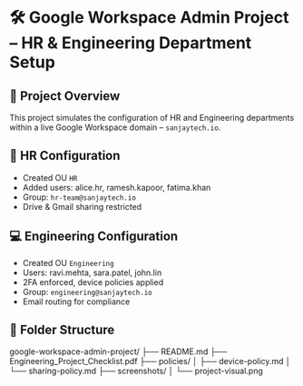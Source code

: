 # 🛠️ Google Workspace Admin Project – HR & Engineering Department Setup

## 📌 Project Overview
This project simulates the configuration of HR and Engineering departments within a live Google Workspace domain – `sanjaytech.io`.

## 🧾 HR Configuration
- Created OU `HR`
- Added users: alice.hr, ramesh.kapoor, fatima.khan
- Group: `hr-team@sanjaytech.io`
- Drive & Gmail sharing restricted

## 💻 Engineering Configuration
- Created OU `Engineering`
- Users: ravi.mehta, sara.patel, john.lin
- 2FA enforced, device policies applied
- Group: `engineering@sanjaytech.io`
- Email routing for compliance

## 📁 Folder Structure


google-workspace-admin-project/
├── README.md
├── Engineering_Project_Checklist.pdf
├── policies/
│   ├── device-policy.md
│   └── sharing-policy.md
├── screenshots/
│   └── project-visual.png

<!-- updated on May 25 -->